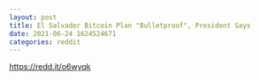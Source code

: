 ```yaml
--- 
layout: post 
title: El Salvador Bitcoin Plan "Bulletproof", President Says 
date: 2021-06-24 1624524671 
categories: reddit 
--- 
```

https://redd.it/o6wyqk